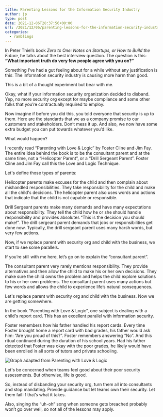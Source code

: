 ```yaml
---
title: Parenting Lessons for the Information Security Industry
author: jp
type: post
date: 2021-12-06T20:37:56+00:00
url: /2021/12/06/parenting-lessons-for-the-information-security-industry/
categories:
  - ramblings
---
```


In Peter Thiel’s book *Zero to One: Notes on Startups, or How to Build the Future*, he talks about the best interview question. The question is this: **“What important truth do very few people agree with you on?”**

Something I’ve had a gut feeling about for a while without any justification is this: The information security industry is causing more harm than good.

This is a bit of a thought experiment but bear with me. 

Okay, what if your information security organization decided to disband. Yep, no more security org except for maybe compliance and some other folks that you’re contractually required to employ. 

Now imagine if before you did this, you told everyone that security is up to them. Here are the standards that we as a company promise to our customers and stakeholders. Don’t mess it up. And also, we now have some extra budget you can put towards whatever you’d like. 

What would happen?

I recently read “Parenting with Love & Logic” by Foster Cline and Jim Fay. The entire idea behind the book is to be the consultant parent and at the same time, not a “Helicopter Parent”, or a “Drill Sergeant Parent”. Foster Cline and Jim Fay call this the Love and Logic Technique. 

Let's define those types of parents: 

Helicopter parents make excuses for the child and then complain about mishandled responsibilities. They take responsibility for the child and make all the child's decisions. The helicopter parent also uses words and actions that indicate that the child is not capable or responsible. 

Drill Sergeant parents make many demands and have many expectations about responsibility. They tell the child how he or she should handle responsibility and provides absolutes “This is the decision you should make!”. The drill sergeant parent demands that jobs or responsibilities get done now. Typically, the drill sergeant parent uses many harsh words, but very few actions. 

Now, if we replace parent with security org and child with the business, we start to see some parallels. 

If you’re still with me here, let’s go on to explain the “consultant parent”.

The consultant parent very rarely mentions responsibility. They provide alternatives and then allow the child to make his or her own decisions. They make sure the child owns the problem and helps the child explore solutions to his or her own problems. The consultant parent uses many actions but few words and allows the child to experience life’s natural consequences. 

Let's replace parent with security org and child with the business. Now we are getting somewhere. 

In the book “Parenting with Love & Logic”, one subject is dealing with a child's report card. This has an excellent parallel with information security. 

Foster remembers how his father handled his report cards. Every time Foster brought home a report card with bad grades, his father would ask him: “Are you proud of this?”. Foster remembers answering “No”. And this ritual continued during the duration of his school years. Had his father detected that Foster was okay with the poor grades, he likely would have been enrolled in all sorts of tutors and private schooling. 


![Graph adapted from Parenting with Love & Logic](https://paper-attachments.dropbox.com/s_FCC434BC4301E767805822D2FF67333EFBAED59761DEDFF46E8C24A0AD6E8806_1638849542409_image.png)


Let's be concerned when teams feel good about their poor security assessments. But otherwise, life is good.

So, instead of disbanding your security org, turn them all into consultants and stop mandating. Provide guidance but let teams own their security. Let them fail if that’s what it takes. 

Also, singing the “uh-oh” song when someone gets breached probably won’t go over well, so not all of the lessons may apply.

